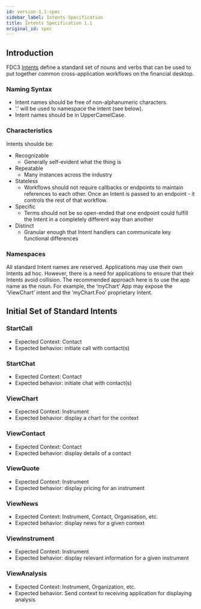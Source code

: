 ```yaml
---
id: version-1.1-spec
sidebar_label: Intents Specification
title: Intents Specification 1.1
original_id: spec
---
```


## Introduction

FDC3 [Intents](intents-intro) define a standard set of nouns and verbs that can be used to put together common cross-application workflows on the financial desktop.

### Naming Syntax
* Intent names should be free of non-alphanumeric characters.
* ‘.’ will be used to namespace the intent (see below).
* Intent names should be in UpperCamelCase.

### Characteristics

Intents shoulde be:
* Recognizable
    * Generally self-evident what the thing is
* Repeatable
    * Many instances across the industry
* Stateless
    * Workflows should not require callbacks or endpoints to maintain references to each other.  Once an Intent is passed to an endpoint - it controls the rest of that workflow.
* Specific
    * Terms should not be so open-ended that one endpoint could fulfill the Intent in a completely different way than another
* Distinct
    * Granular enough that Intent handlers can communicate key functional differences

### Namespaces ###
All standard Intent names are reserved. Applications may use their own Intents ad hoc.
However, there is a need for applications to ensure that their Intents avoid collision. The recommended approach here is to use the app name as the noun. For example, the ‘myChart’ App may expose the ‘ViewChart’ intent and the ‘myChart.Foo’ proprietary Intent.

## Initial Set of Standard Intents ##

### StartCall
  * Expected Context: Contact
  * Expected behavior: initiate call with contact(s)
### StartChat
  * Expected Context: Contact
  * Expected behavior: initiate chat with contact(s)
### ViewChart
  * Expected Context: Instrument
  * Expected behavior: display a chart for the context
### ViewContact
  * Expected Context: Contact
  * Expected behavior: display details of a contact
### ViewQuote
  * Expected Context: Instrument
  * Expected behavior: display pricing for an instrument
### ViewNews
  * Expected Context: Instrument, Contact, Organisation, etc.
  * Expected behavior: display news for a given context
### ViewInstrument
  * Expected Context: Instrument
  * Expected behavior: display relevant information for a given instrument
### ViewAnalysis
  * Expected Context: Instrument, Organization, etc.
  * Expected behavior: Send context to receiving application for displaying analysis
